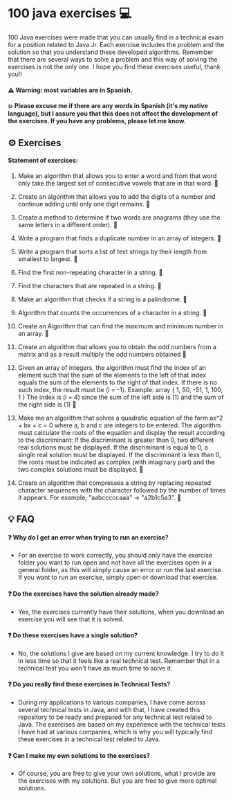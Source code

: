 # 100 java exercises 💻
100 Java exercises were made that you can usually find in a technical exam for a position related to Java Jr. 
Each exercise includes the problem and the solution so that you understand these developed algorithms. 
Remember that there are several ways to solve a problem and this way of solving the exercises is not the only one. 
I hope you find these exercises useful, thank you!!

#### ⚠️ Warning: most variables are in Spanish.
#### 💥 Please excuse me if there are any words in Spanish (it's my native language), but I assure you that this does not affect the development of the exercises. If you have any problems, please let me know.

## ⚙️ Exercises

#### Statement of exercises:

1. Make an algorithm that allows you to enter a word and from that word only take the largest set of consecutive vowels that are in that word. 🚀
  
2. Create an algorithm that allows you to add the digits of a number and continue adding until only one digit remains. 🚀

3. Create a method to determine if two words are anagrams (they use the same letters in a different order). 🚀
  
4. Write a program that finds a duplicate number in an array of integers. 🚀
  
5. Write a program that sorts a list of text strings by their length from smallest to largest. 🚀

6. Find the first non-repeating character in a string. 🚀
   
7. Find the characters that are repeated in a string. 🚀

8. Make an algorithm that checks if a string is a palindrome. 🚀

9. Algorithm that counts the occurrences of a character in a string. 🚀

10. Create an Algorithm that can find the maximum and minimum number in an array. 🚀

11. Create an algorithm that allows you to obtain the odd numbers from a matrix and as a result multiply the odd numbers obtained 🚀

12. Given an array of integers, the algorithm must find the index of an element such that the sum of the elements to the left of that index equals the sum of the elements to the right of that index. If there is no such index, the result must be (i = -1). Example: array { 1, 50, -51, 1, 100, 1 } The index is (i = 4) since the sum of the left side is (1) and the sum of the right side is (1) 🚀

13. Make me an algorithm that solves a quadratic equation of the form
ax^2 + bx + c = 0 where a, b and c are integers to be entered. The algorithm must calculate the roots of the equation and display the result according to the discriminant: If the discriminant is greater than 0, two different real solutions must be displayed. If the discriminant is equal to 0, a single real solution must be displayed. If the discriminant is less than 0, the roots must be indicated as complex (with imaginary part) and the two complex solutions must be displayed. 🚀

14. Create an algorithm that compresses a string by replacing repeated character sequences with the character followed by the number of times it appears. For example, "aabcccccaaa"  → "a2b1c5a3". 🚀

## 💡 FAQ

#### ❓ Why do I get an error when trying to run an exercise?

- For an exercise to work correctly, you should only have the exercise folder you want to run open and not have all the exercises open in a general folder, as this will simply cause an error or run the last exercise. If you want to run an exercise, simply open or download that exercise.

#### ❓ Do the exercises have the solution already made?

- Yes, the exercises currently have their solutions, when you download an exercise you will see that it is solved.

#### ❓ Do these exercises have a single solution?

- No, the solutions I give are based on my current knowledge. I try to do it in less time so that it feels like a real technical test. Remember that in a technical test you won't have as much time to solve it.

#### ❓ Do you really find these exercises in Technical Tests?

- During my applications to various companies, I have come across several technical tests in Java, and with that, I have created this repository to be ready and prepared for any technical test related to Java. The exercises are based on my experience with the technical tests I have had at various companies, which is why you will typically find these exercises in a technical test related to Java.

#### ❓ Can I make my own solutions to the exercises?

- Of course, you are free to give your own solutions, what I provide are the exercises with my solutions. But you are free to give more optimal solutions.
